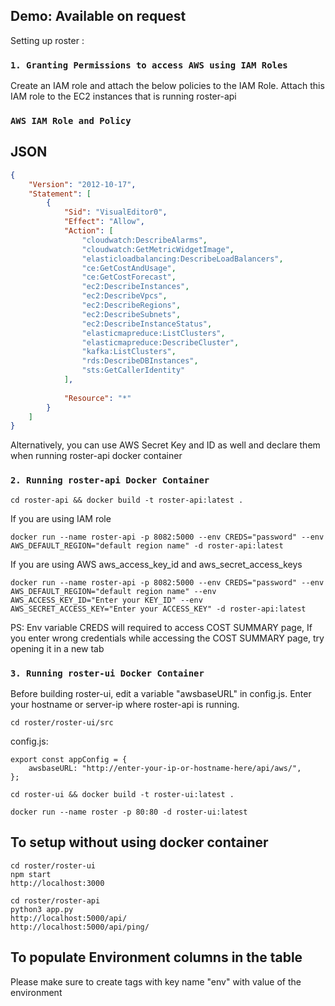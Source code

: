 ## Demo: Available on request

Setting up roster :

### `1. Granting Permissions to access AWS using IAM Roles`

Create an IAM role and attach the below policies to the IAM Role.
Attach this IAM role to the EC2 instances that is running roster-api

### `AWS IAM Role and Policy`
JSON
----
```json
{
    "Version": "2012-10-17",
    "Statement": [
        {
            "Sid": "VisualEditor0",
            "Effect": "Allow",
            "Action": [
                "cloudwatch:DescribeAlarms",
                "cloudwatch:GetMetricWidgetImage",
                "elasticloadbalancing:DescribeLoadBalancers",
                "ce:GetCostAndUsage",
                "ce:GetCostForecast",
                "ec2:DescribeInstances",
                "ec2:DescribeVpcs",
                "ec2:DescribeRegions",
                "ec2:DescribeSubnets",
                "ec2:DescribeInstanceStatus",
                "elasticmapreduce:ListClusters",
                "elasticmapreduce:DescribeCluster",
                "kafka:ListClusters",
                "rds:DescribeDBInstances",
                "sts:GetCallerIdentity"
            ],
           
            "Resource": "*"
        }
    ]
}
```

Alternatively, you can use AWS Secret Key and ID as well and declare them when running roster-api docker container

### `2. Running roster-api Docker Container `

```
cd roster-api && docker build -t roster-api:latest .
```
If you are using IAM role
```
docker run --name roster-api -p 8082:5000 --env CREDS="password" --env AWS_DEFAULT_REGION="default region name" -d roster-api:latest
```

If you are using AWS aws_access_key_id and aws_secret_access_keys

```
docker run --name roster-api -p 8082:5000 --env CREDS="password" --env AWS_DEFAULT_REGION="default region name" --env AWS_ACCESS_KEY_ID="Enter your KEY_ID" --env AWS_SECRET_ACCESS_KEY="Enter your ACCESS_KEY" -d roster-api:latest
```

PS: Env variable CREDS  will required to access COST SUMMARY page, If you enter wrong credentials while accessing the COST SUMMARY page, try opening it in a new tab

### `3. Running roster-ui Docker Container `

Before building roster-ui, edit a variable "awsbaseURL" in config.js. Enter your hostname or server-ip where roster-api is running.

```
cd roster/roster-ui/src 
```
config.js:
```
export const appConfig = {
    awsbaseURL: "http://enter-your-ip-or-hostname-here/api/aws/",
};
```

```
cd roster-ui && docker build -t roster-ui:latest .
```

```
docker run --name roster -p 80:80 -d roster-ui:latest
```

## To setup without using docker container

```
cd roster/roster-ui
npm start
http://localhost:3000
```
```
cd roster/roster-api
python3 app.py
http://localhost:5000/api/
http://localhost:5000/api/ping/
```
## To populate Environment columns in the table
Please make sure to create tags with key name "env" with value of the environment
